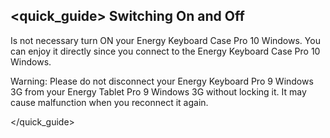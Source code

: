 ## <quick_guide> Switching On and Off

Is not necessary turn ON your Energy Keyboard Case Pro 10 Windows. You can enjoy it directly since you connect to the Energy Keyboard Case Pro 10 Windows.

Warning: Please do not disconnect your Energy Keyboard Pro 9 Windows 3G from your Energy Tablet Pro 9 Windows 3G without locking it. It may cause malfunction when you reconnect it again.

</quick_guide>
